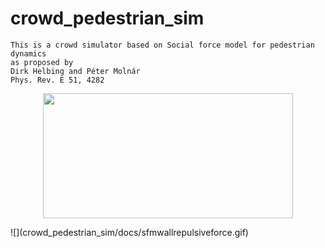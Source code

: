 # crowd_pedestrian_sim

    This is a crowd simulator based on Social force model for pedestrian dynamics
    as proposed by 
    Dirk Helbing and Péter Molnár
    Phys. Rev. E 51, 4282

<p align="center">
  <img width=400 height=200 src="https://github.com/alao-emmanuel/crowd_pedestrian_sim/docs/sfmwallrepulsiveforce.gif">
</p>
![](crowd_pedestrian_sim/docs/sfmwallrepulsiveforce.gif)
